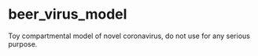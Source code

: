 # beer_virus_model
Toy compartmental model of novel coronavirus, do not use for any serious purpose. 
